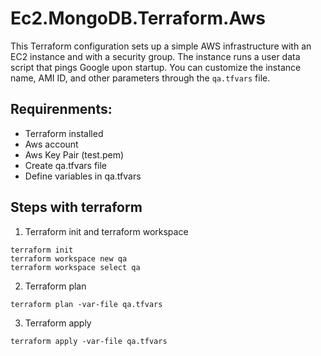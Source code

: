 # Ec2.MongoDB.Terraform.Aws
This Terraform configuration sets up a simple AWS infrastructure with an EC2 instance and with a security group. The instance runs a user data script that pings Google upon startup. You can customize the instance name, AMI ID, and other parameters through the `qa.tfvars` file.

## Requirenments:
- Terraform installed
- Aws account
- Aws Key Pair (test.pem)
- Create qa.tfvars file
- Define variables in qa.tfvars

## Steps with terraform
1. Terraform init and terraform workspace
```
terraform init
terraform workspace new qa
terraform workspace select qa
```

2. Terraform plan
```
terraform plan -var-file qa.tfvars
```
3. Terraform apply
```
terraform apply -var-file qa.tfvars
```
